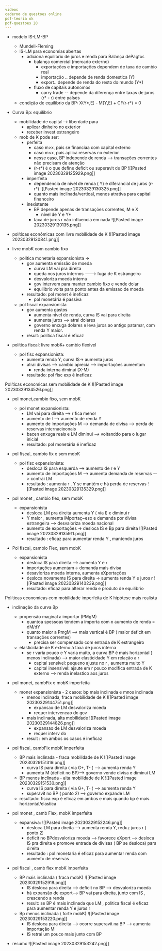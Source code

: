 ```yaml
---
videos
caderno de questoes online
pdf-teoria ok
pdf-questoes 20 
---
```


- modelo IS-LM-BP
	- Mundell-Fleming
	- IS-LM para economias abertas
		- adiciona equilibrio de juros e renda para Balança dePagtos 
			- balança comercial (mercado externo)
				- exportações e importações dependem de taxa de cambio real
				- importação .. depende de renda domestica (Y)
				- export.. depende de renda do resto do mundo (Y*)
			- fluxo de capitais autonomos
				- carry trade -- depende da diferença entre taxas de juros (r* - r) entre países
	- condição de equilíbrio da BP: X(Y*,E) - M(Y,E) + CF(r-r*) = 0

- Curva Bp: equilibrio
	- mobilidade de capital--> liberdade para
		- aplicar dinheiro no exterior
		- receber invest estrangeiro
	- mob de K pode ser:
		- perfeita
			- caso m>x, país se financiaa com capital externo
			- caso m<x, país aplica reservas no exterior
			- nesse caso, BP independe de renda --> transações correntes não precisam de atenção
			- (r-r*) é o que define deficit ou superavit de BP
				![[Pasted image 20230329125929.png]]
		- imperfeita
			- dependencia de nível de renda ( Y) e diferancial de juros (r-r*)
			![[Pasted image 20230329130325.png]]
			- quanto mais inclinada/vertical, menos atrativa para capital financeiro
		- inexistente
			- BP depende apenas de transações correntes, M e X
				- nível de Y e Y*
			- taxa de juros r não influencia em nada
			![[Pasted image 20230329130135.png]]

- políticas econômicas com livre mobilidade de K
	![[Pasted image 20230329130841.png]]

- livre mobK com cambio fixo
	- politica monetaria expansionista ->
		- gov aumenta emissão de moeda
			- curva LM vai pra direita
			- queda nos juros internos ---> fuga de K estrangeiro
			- desvaloriza moeda interna
			- gov intervem para manter cambio fixo e vende dolar
			- equilibrio volta para ponto antes da emissao de moeda
		- resultado: pol monet é ineficaz 
			- pol monetária é passiva
	- pol fiscal expansionista
		- gov aumenta gastos
			- aumenta nivel de renda, curva IS vai para direita
			- aumenta juros --> atrai dolares
			- governo enxuga dolares e leva juros ao antigo patamar, com renda Y maior.
		- result: política fiscal é eficaz

- política fiscal: livre mobK+ cambio flexivel 
	- pol fisc expansionista:
		- aumenta renda Y, curva IS-> aumenta juros
		- atrai divisas --> cambio aprecia --> importações aumentam
			- renda interna diminui (X-M)
		- resultado: pol fisc exp é ineficaz

Políticas economicas sem mobilidade de K
	![[Pasted image 20230329134526.png]]

- pol monet,cambio fixo, sem mobK  
	- pol monet expansionista:
		- LM vai para direita --> r fica menor
		- aumento de I --> aumento de renda Y
		- aumento de importações M --> demanda de divisa --> perda de reservas internacioonais
		- bacen enxuga reais e LM diminui --> voltanddo para o lugar inicial
		- resultado: pol monetária é ineficaz

- pol fiscal, cambio fix e sem mobK
	- pol fisc expansionista:
		- desloca IS para esquerda --> aumento de r e Y
		- aumento de importações M --> aumenta demanda de reservas --> contrai LM
		- resultado : aumenta r ,  Y se mantém e há perda de reservas
			![[Pasted image 20230329135329.png]]

- pol monet , cambio flex, sem mobK
	- expansionista
		- desloca LM pra direita  aumenta Y ( via I) e diminui r
		- Y maior , aumenta iMportaç~eso e demanda por divisa estrangeira --> desvaloriza moeda nacional
		- aumento de exportações -> desloca IS e Bp para direita
			![[Pasted image 20230329135911.png]]
		- resultado : eficaz para aumentar renda Y , mantendo juros

- Pol fiscal, cambio Flex, sem mobK
	- expansionista
		- desloca IS para direita --> aumenta Y e r
		- importações aumentam-> demanda mais divisa
		- desavloriza moeda interna, aumenta eXportações
		- desloca novamente IS para direita -> aumenta renda Y e juros r 
			![[Pasted image 20230329140239.png]]
		- resultado: eficaz para alterar renda e produto de equilibrio

Políticas economicas com mobilidade imperfeita de K
	hipótese mais realista

- inclinação da curva Bp
	- propensão maginal a importar (PMgM)
		- quantoa spessoas tendem a importa com o aumento de renda = dM/dY
		- quanto maior a PmgM --> mais vertical é BP ( maior deficit em transações correntes)
			- precisa ser compensado com entrada de K estrangeiro
	- elasticidade de K externo à taxa de juros interna
		- se r varia pouco e Y varia muito, a curva BP é mais horizontal ( menos inclinada) --> maior elasticidade Y em relação a r
			- capital sensível: pequeno ajuste no r , aumenta muito Y
			- capital insensivel: ajsute em r pouco modifica entrada de K externo --> renda inelastico aos juros

- pol monet, cambFix e mobK imperfeita
	- monet expansionista - 2 casos: bp mais inclinada e mnos inclinada
		- menos inclinada, fraca mobilidade de K
			![[Pasted image 20230329144751.png]]
			- expansao de LM desvaloriza moeda
			- requer intervencao do gov 
		- mais inclinada, alta mobilidade
			![[Pasted image 20230329144826.png]]
			- expansao de LM desvaloriza moeda
			- requer interv do 
		- result : em ambos os casos é ineficaz

- pol fiscal, cambFix mobK imperfeita
	- BP mais inclinada - fraca mobilidade de K
		![[Pasted image 20230329151319.png]]
		- curva IS para direita ( via G+, T- ) --> aumenta renda Y
		- aumenta M (deficit no BP)--> governo vende divisa e diminui LM
	- BP menos inclinada - alta mobilidade de K
		![[Pasted image 20230329151530.png]]
		- curva IS para direita ( via G+, T- ) --> aumenta renda Y
		- superavit no BP ( ponto 2) --> governo expande LM
	- resultado: fisca exp é eficaz em ambos e mais quando bp é mais horizontal/elastica

- pol monet , camb Flex, mobK imperfeita
	- expansiva:
		![[Pasted image 20230329152246.png]]
		- desloca LM para direita --> aumenta renda Y, reduz juros r  ( ponto 2)
		- deficit no BPdesvaloriza moeda --> favorece eXport --> desloca IS pra direita e promove entrada de divisas ( BP se desloca) para direita
		- resultado : pol monetaria é eficaz para aumentar renda com aumento de reservas

- pol fiscal , camb flex mobK imperfeita
	- BP mais inclinada ( fraca mobK)
		![[Pasted image 20230329152918.png]]
		- IS desloca para direita --> deficit no BP --> desvaloriza moeda
		- há expansão de export--> BP vai para direita, junto com IS , crescendo a renda
		- result: se BP é mais inclinada que LM , política fiscal é eficaz para aumentar renda Y e juros r
	- Bp menos inclinada ( forte mobK)
		![[Pasted image 20230329153220.png]]
		- IS desloca para direita --> ocorre superavit na BP --> aumenta importação M
		- IS retrai um pouco mais junto com BP


- resumo
	![[Pasted image 20230329153242.png]]